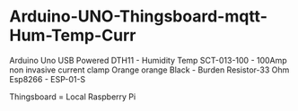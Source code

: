 # Arduino-UNO-Thingsboard-mqtt-Hum-Temp-Curr

Arduino Uno
USB Powered
DTH11 - Humidity Temp
SCT-013-100 - 100Amp non invasive current clamp
Orange orange Black - Burden Resistor-33 Ohm
Esp8266 - ESP-01-S

Thingsboard = Local Raspberry Pi
